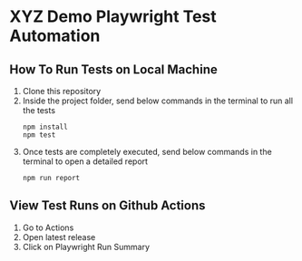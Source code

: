 # XYZ Demo Playwright Test Automation

## How To Run Tests on Local Machine
1. Clone this repository
2. Inside the project folder, send below commands in the terminal to run all the tests
    ```
    npm install
    npm test
    ```
3. Once tests are completely executed, send below commands in the terminal to open a detailed report
    ```
    npm run report
    ```

## View Test Runs on Github Actions
1. Go to Actions
2. Open latest release
3. Click on Playwright Run Summary
